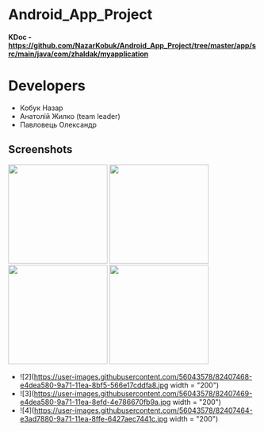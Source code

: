 # Android_App_Project
#### KDoc - https://github.com/NazarKobuk/Android_App_Project/tree/master/app/src/main/java/com/zhaldak/myapplication

# Developers 
* Кобук Назар
* Анатолій Жилко (team leader)
* Павловець Олександр

## Screenshots
<img src="https://user-images.githubusercontent.com/56043578/82407466-e4460f00-9a71-11ea-84f2-35009fc5dc7c.jpg" width="200">
<img src="https://user-images.githubusercontent.com/56043578/82407468-e4dea580-9a71-11ea-8bf5-566e17cddfa8.jpg" width="200">
<img src="https://user-images.githubusercontent.com/56043578/82407469-e4dea580-9a71-11ea-8efd-4e786670fb9a.jpg" width="200">
<img src="https://user-images.githubusercontent.com/56043578/82407464-e3ad7880-9a71-11ea-8ffe-6427aec7441c.jpg" width="200">

* ![2](https://user-images.githubusercontent.com/56043578/82407468-e4dea580-9a71-11ea-8bf5-566e17cddfa8.jpg width = "200") 
* ![3](https://user-images.githubusercontent.com/56043578/82407469-e4dea580-9a71-11ea-8efd-4e786670fb9a.jpg width = "200") 
* ![4](https://user-images.githubusercontent.com/56043578/82407464-e3ad7880-9a71-11ea-8ffe-6427aec7441c.jpg width = "200")



